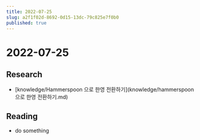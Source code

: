 ```yaml
---
title: 2022-07-25
slug: a2f1f02d-8692-0d15-13dc-79c825e7f0b0
published: true
---
```


# 2022-07-25

## Research

* \[knowledge/Hammerspoon 으로 한영 전환하기\](knowledge/hammerspoon 으로 한영 전환하기.md)

## Reading

* do something
